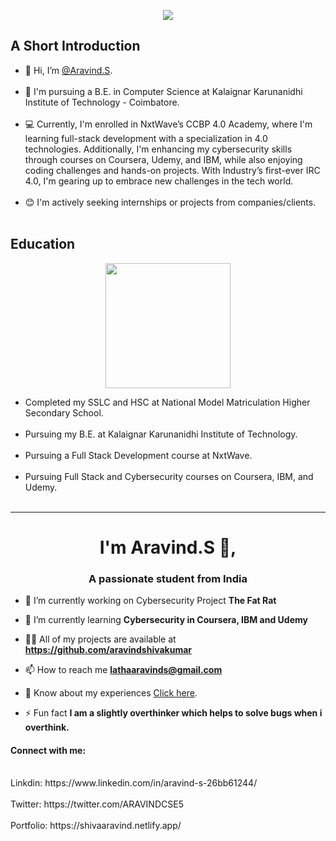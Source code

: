 <p align="center">
  <img src="https://user-images.githubusercontent.com/99186533/207327992-1eb94d69-7552-4687-b835-8993b2ed3c8b.gif" />
</p>

<h2>A Short Introduction</h2>
<ul>
    <li>👋 Hi, I’m <a href="https://drive.google.com/file/d/1pG6ffeTZKdCqTAt0_OlMhcJrj7NctMTd/view?usp=sharing" target="_blank">@Aravind.S</a>.</li> </br>
    <li>📖 I'm pursuing a B.E. in Computer Science at Kalaignar Karunanidhi Institute of Technology - Coimbatore.</li> </br>
    <li>💻 Currently, I'm enrolled in NxtWave’s CCBP 4.0 Academy, where I'm learning full-stack development with a specialization in 4.0 technologies. Additionally, I'm enhancing my cybersecurity skills through courses on Coursera, Udemy, and IBM, while also enjoying coding challenges and hands-on projects. With Industry’s first-ever IRC 4.0, I'm gearing up to embrace new challenges in the tech world.</li></br>
    <li>😊 I'm actively seeking internships or projects from companies/clients.</li></br>
</ul>

<h2>Education</h2>
<p align="center">
    <img height="200" src="https://user-images.githubusercontent.com/99186533/207382565-ffa98cbc-480f-438d-87cc-03f13b6ae0c2.gif" />
</p>
<ul>
    <li>Completed my SSLC and HSC at National Model Matriculation Higher Secondary School.</li></br>
    <li>Pursuing my B.E. at Kalaignar Karunanidhi Institute of Technology.</li></br>
    <li>Pursuing a Full Stack Development course at NxtWave.</li></br>
    <li>Pursuing Full Stack and Cybersecurity courses on Coursera, IBM, and Udemy.</li></br>
</ul>

<hr>


<!---
aravindshivakumar/aravindshivakumar is a ✨ special ✨ repository because its `README.md` (this file) appears on your GitHub profile.
You can click the Preview link to take a look at your changes.
--->
<h1 align="center"> I'm Aravind.S 👋, </h1>
<h3 align="center">A passionate student from India</h3>

- 🔭 I’m currently working on Cybersecurity Project **The Fat Rat**

- 🌱 I’m currently learning **Cybersecurity in Coursera, IBM and Udemy**

- 👨‍💻 All of my projects are available at **https://github.com/aravindshivakumar**

- 📫 How to reach me **lathaaravinds@gmail.com**

- 📄 Know about my experiences <a href="https://drive.google.com/file/d/1KViPx3BooTs83j3YEirWZ38EQEe3StUw/view?usp=sharing" target="_blank">Click here</a>.

- ⚡ Fun fact **I am a slightly overthinker which helps to solve bugs when i overthink.**

<h4 align="left">Connect with me:</br> </h4></br>
Linkdin: https://www.linkedin.com/in/aravind-s-26bb61244/  </br></br>
Twitter: https://twitter.com/ARAVINDCSE5 </br></br>
Portfolio: https://shivaaravind.netlify.app/ </br>

</h4>
<p align="left">
</p>
